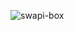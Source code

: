 ![swapi-box](https://user-images.githubusercontent.com/48660739/66855177-51407600-ef72-11e9-9495-67acf3012bae.png)

